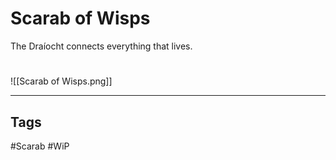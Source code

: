 # Scarab of Wisps
The Draíocht connects everything that lives.

#
![[Scarab of Wisps.png]]

---
## Tags
#Scarab
#WiP 
